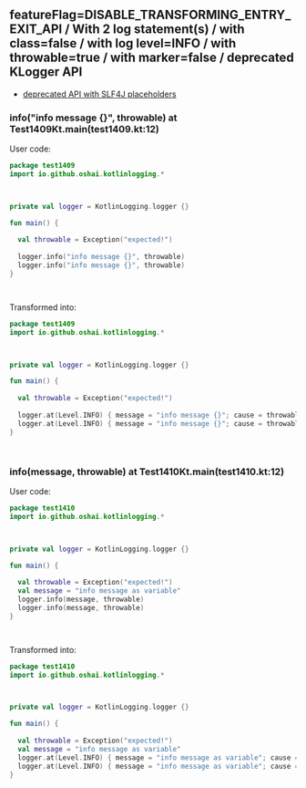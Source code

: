 ## featureFlag=DISABLE_TRANSFORMING_ENTRY_EXIT_API / With 2 log statement(s) / with class=false / with log level=INFO / with throwable=true / with marker=false / deprecated KLogger API

* [deprecated API with SLF4J placeholders](deprecated-slf4j-placeholders.md)

###  info("info message {}", throwable) at Test1409Kt.main(test1409.kt:12)

User code:
```kotlin
package test1409
import io.github.oshai.kotlinlogging.*



private val logger = KotlinLogging.logger {}

fun main() {
  
  val throwable = Exception("expected!")
  
  logger.info("info message {}", throwable)
  logger.info("info message {}", throwable)
}




```
  
Transformed into:
```kotlin
package test1409
import io.github.oshai.kotlinlogging.*



private val logger = KotlinLogging.logger {}

fun main() {
  
  val throwable = Exception("expected!")
  
  logger.at(Level.INFO) { message = "info message {}"; cause = throwable; internalCompilerData = KLoggingEventBuilder.InternalCompilerData(messageTemplate = "\"info message {}\"", className = "test1409.Test1409Kt", methodName = "main", fileName = "test1409.kt", lineNumber = 12)
  logger.at(Level.INFO) { message = "info message {}"; cause = throwable; internalCompilerData = KLoggingEventBuilder.InternalCompilerData(messageTemplate = "\"info message {}\"", className = "test1409.Test1409Kt", methodName = "main", fileName = "test1409.kt", lineNumber = 13)
}




```

###  info(message, throwable) at Test1410Kt.main(test1410.kt:12)

User code:
```kotlin
package test1410
import io.github.oshai.kotlinlogging.*



private val logger = KotlinLogging.logger {}

fun main() {
  
  val throwable = Exception("expected!")
  val message = "info message as variable"
  logger.info(message, throwable)
  logger.info(message, throwable)
}




```
  
Transformed into:
```kotlin
package test1410
import io.github.oshai.kotlinlogging.*



private val logger = KotlinLogging.logger {}

fun main() {
  
  val throwable = Exception("expected!")
  val message = "info message as variable"
  logger.at(Level.INFO) { message = "info message as variable"; cause = throwable; internalCompilerData = KLoggingEventBuilder.InternalCompilerData(messageTemplate = "message", className = "test1410.Test1410Kt", methodName = "main", fileName = "test1410.kt", lineNumber = 12)
  logger.at(Level.INFO) { message = "info message as variable"; cause = throwable; internalCompilerData = KLoggingEventBuilder.InternalCompilerData(messageTemplate = "message", className = "test1410.Test1410Kt", methodName = "main", fileName = "test1410.kt", lineNumber = 13)
}




```

